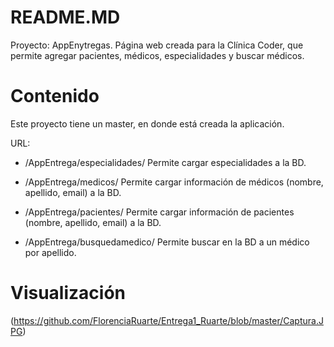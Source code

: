 # README.MD
Proyecto: AppEnytregas. Página web creada para la Clínica Coder, que permite agregar pacientes, médicos, especialidades y buscar médicos.

# Contenido
Este proyecto tiene un master, en donde está creada la aplicación. 

URL:
* /AppEntrega/especialidades/
Permite cargar especialidades a la BD.

* /AppEntrega/medicos/
Permite cargar información de médicos (nombre, apellido, email) a la BD.

* /AppEntrega/pacientes/
Permite cargar información de pacientes (nombre, apellido, email) a la BD.

* /AppEntrega/busquedamedico/
Permite buscar en la BD a un médico por apellido.


# Visualización

(https://github.com/FlorenciaRuarte/Entrega1_Ruarte/blob/master/Captura.JPG)

